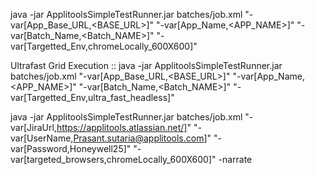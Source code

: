 java -jar ApplitoolsSimpleTestRunner.jar batches/job.xml "-var[App_Base_URL,<BASE_URL>]" "-var[App_Name,<APP_NAME>]" "-var[Batch_Name,<Batch_NAME>]" "-var[Targetted_Env,chromeLocally_600X600]"

Ultrafast Grid Execution ::
java -jar ApplitoolsSimpleTestRunner.jar batches/job.xml "-var[App_Base_URL,<BASE_URL>]" "-var[App_Name,<APP_NAME>]" "-var[Batch_Name,<Batch_NAME>]" "-var[Targetted_Env,ultra_fast_headless]"


java -jar ApplitoolsSimpleTestRunner.jar batches/job.xml  "-var[JiraUrl,https://applitools.atlassian.net/]" "-var[UserName,Prasant.sutaria@applitools.com]" "-var[Password,Honeywell25]" "-var[targeted_browsers,chromeLocally_600X600]" -narrate
